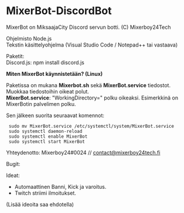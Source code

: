 # MixerBot-DiscordBot
MixerBot on MiksaajaCity Discord servun botti. (C) Mixerboy24Tech

Ohjelmisto
Node.js  
Tekstin käsittelyohjelma (Visual Studio Code / Notepad++ tai vastaava)  
  
Paketit:  
Discord.js: npm install discord.js   

**Miten MixerBot käynnistetään? (Linux)**

Paketissa on mukana **Mixerbot.sh** sekä **MixerBot.service** tiedostot. 
Muokkaa tiedostoihin oikeat polut.   
**MixerBot.service**: "WorkingDirectory=" polku oikeaksi. Esimerkkinä on MixerBotin palvelimen polku.   

Sen jälkeen suorita seuraavat komennot: 
```
 sudo mv MixerBot.service /etc/systemctl/system/MixerBot.service
 sudo systemctl daemon-reload
 sudo systemctl enable MixerBot
 sudo systemctl start MixerBot
```
  
Yhteydenotto: Mixerboy24#0024 // contact@mixerboy24tech.fi 

Bugit:

Ideat:      
- Automaattinen Banni, Kick ja varoitus. 
- Twitch striimi ilmoitukset.

(Lisää ideoita saa ehdotella)

